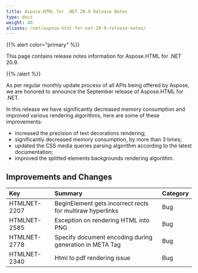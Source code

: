 ```yaml
---
title: Aspose.HTML for .NET 20.9 Release Notes
type: docs
weight: 40
aliases: /net/aspose-html-for-net-20-9-release-notes/
---
```


{{% alert color="primary" %}} 

This page contains release notes information for Aspose.HTML for .NET 20.9.

{{% /alert %}} 

As per regular monthly update process of all APIs being offered by Aspose, we are honored to announce the September release of Aspose.HTML for .NET.

In this release we have significantly decreased memory consumption and improved various rendering algorithms, here are some of these improvements:

- increased the precision of text decorations rendering;
- significantly decreased memory consumption, by more than 3 times;
- updated the CSS media queries parsing algorithm according to the latest documentation;
- improved the splitted elements backgrounds rendering algorithm.

## **Improvements and Changes**

|**Key**|**Summary**|**Category**|
| :- | :- | :- |
|HTMLNET-2207|BeginElement gets incorrect rects for multiraw hyperlinks|Bug|
|HTMLNET-2585|Exception on rendering HTML into PNG|Bug|
|HTMLNET-2778|Specify document encoding during generation in META Tag|Bug|
|HTMLNET-2340|Html to pdf rendering issue|Bug|

